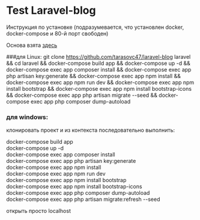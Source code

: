# Test Laravel-blog

Инструкция по установке (подразумевается, что установлен docker, docker-compose и 80-й порт свободен)

Основа взята <a href=https://www.digitalocean.com/community/tutorials/how-to-install-and-set-up-laravel-with-docker-compose-on-ubuntu-20-04-ru>здесь</a>

###для Linux:
git clone https://github.com/tarasovc47/laravel-blog laravel &&
cd laravel &&
docker-compose build app &&
docker-compose up -d &&
docker-compose exec app composer install &&
docker-compose exec app php artisan key:generate &&
docker-compose exec app npm install &&
docker-compose exec app npm run dev &&
docker-compose exec app npm install bootstrap &&
docker-compose exec app npm install bootstrap-icons &&
docker-compose exec app php artisan migrate --seed &&
docker-compose exec app php composer dump-autoload

### для windows:
клонировать проект и из контекста последовательно выполнить:

docker-compose build app <br>
docker-compose up -d <br>
docker-compose exec app composer install <br>
docker-compose exec app php artisan key:generate <br>
docker-compose exec app npm install <br>
docker-compose exec app npm run dev <br>
docker-compose exec app npm install bootstrap <br>
docker-compose exec app npm install bootstrap-icons <br>
docker-compose exec app php composer dump-autoload <br>
docker-compose exec app php artisan migrate:refresh --seed

открыть просто localhost
